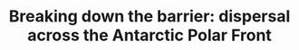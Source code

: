 ---
title: "Breaking down the barrier: dispersal across the Antarctic Polar Front"
citation: "Fraser, C.I., Kay, G.M., **du Plessis, M.D.** and Ryan, P.G., 2017. Breaking down the barrier: dispersal across the Antarctic Polar Front. Ecography, 40(1), pp.235-237."
doi: "https://doi.org/10.1111/ecog.02449" 
category: manuscripts
---